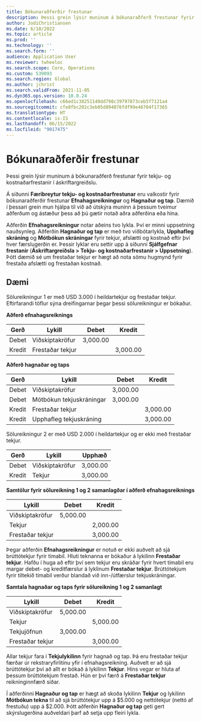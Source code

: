 ```yaml
---
title: Bókunaraðferðir frestunar
description: Þessi grein lýsir muninum á bókunaraðferð frestunar fyrir tekju- og kostnaðarfrestanir í áskriftargreiðslu.
author: JodiChristiansen
ms.date: 6/10/2022
ms.topic: article
ms.prod: ''
ms.technology: ''
ms.search.form: ''
audience: Application User
ms.reviewer: twheeloc
ms.search.scope: Core, Operations
ms.custom: 539093
ms.search.region: Global
ms.author: jchrist
ms.search.validFrom: 2021-11-05
ms.dyn365.ops.version: 10.0.24
ms.openlocfilehash: c66ed1c38251140dd798c39797873ceb5f7121a4
ms.sourcegitcommit: cfe8fbc202c3eb05d894076fdf99e46704f17365
ms.translationtype: HT
ms.contentlocale: is-IS
ms.lasthandoff: 06/15/2022
ms.locfileid: "9017475"
---
```

# <a name="deferral-posting-methods"></a>Bókunaraðferðir frestunar

Þessi grein lýsir muninum á bókunaraðferð frestunar fyrir tekju- og kostnaðarfrestanir í áskriftargreiðslu.

Á síðunni **Færibreytur tekju- og kostnaðarfrestunar** eru valkostir fyrir bókunaraðferðir frestunar **Efnahagsreikningur** og **Hagnaður og tap**. Dæmið í þessari grein mun hjálpa til við að útskýra muninn á þessum tveimur aðferðum og ástæður þess að þú gætir notað aðra aðferðina eða hina.

Aðferðin **Efnahagsreikningur** notar aðeins tvo lykla. Því er minni uppsetning nauðsynleg. Aðferðin **Hagnaður og tap** er með tvo viðbótarlykla, **Upphafleg skráning** og **Mótbókun skráningar** fyrir tekjur, afslætti og kostnað eftir því hver færslugerðin er. Þessir lyklar eru settir upp á síðunni **Sjálfgefnar frestanir** (**Áskriftargreiðsla \> Tekju- og kostnaðarfrestanir \> Uppsetning**). Þótt dæmið sé um frestaðar tekjur er hægt að nota sömu hugmynd fyrir frestaða afslætti og frestaðan kostnað.

## <a name="example"></a>Dæmi

Sölureikningur 1 er með USD 3.000 í heildartekjur og frestaðar tekjur. Eftirfarandi töflur sýna dreifingarnar þegar þessi sölureikningur er bókaður.

**Aðferð efnahagsreiknings**

| Gerð | Lykill | Debet | Kredit|
|---|---|---|---|
| Debet | Viðskiptakröfur | 3,000.00 | |
| Kredit | Frestaðar tekjur | | 3,000.00 |

**Aðferð hagnaðar og taps**

| Gerð | Lykill | Debet | Kredit |
|---|---|---|---|
| Debet | Viðskiptakröfur | 3,000.00 | |
| Debet | Mótbókun tekjuskráningar | 3,000.00 | |
| Kredit | Frestaðar tekjur | | 3,000.00 |
| Kredit | Upphafleg tekjuskráning | | 3,000.00 |

Sölureikningur 2 er með USD 2.000 í heildartekjur og er ekki með frestaðar tekjur.

| Gerð | Lykill | Upphæð |
|---|---|---|
| Debet | Viðskiptakröfur | 3,000.00 |
| Kredit | Tekjur | 3,000.00 |

**Samtölur fyrir sölureikning 1 og 2 samanlagðar í aðferð efnahagsreiknings**

| Lykill | Debet | Kredit |
|---|---|---|
| Viðskiptakröfur | 5,000.00 | |
| Tekjur | | 2,000.00 |
| Frestaðar tekjur | | 3,000.00 |

Þegar aðferðin **Efnahagsreikningur** er notuð er ekki auðvelt að sjá brúttótekjur fyrir tímabil. Hluti teknanna er bókaður á lykilinn **Frestaðar tekjur**. Hafðu í huga að eftir því sem tekjur eru skráðar fyrir hvert tímabil eru margar debet- og kreditfærslur á lyklinum **Frestaðar tekjur**. Brúttótekjum fyrir tiltekið tímabil verður blandað við inn-/útfærslur tekjuskráningar.

**Samtala hagnaðar og taps fyrir sölureikning 1 og 2 samanlagt**

| Lykill | Debet | Kredit |
|---|---|---|
| Viðskiptakröfur | 5,000.00 | |
| Tekjur | | 5,000.00 |
| Tekjujöfnun | 3,000.00 | |
| Frestaðar tekjur | | 3,000.00 |

Allar tekjur fara í **Tekjulykilinn** fyrir hagnað og tap. Þá eru frestaðar tekjur færðar úr rekstraryfirlitinu yfir í efnahagsreikning. Auðvelt er að sjá brúttótekjur því að allt er bókað á lykilinn **Tekjur**. Hins vegar er hluta af þessum brúttótekjum frestað. Hún er því færð á **Frestaðar tekjur** reikninginnfærð síðar.

Í aðferðinni **Hagnaður og tap** er hægt að skoða lykilinn **Tekjur** og lykilinn **Mótbókun tekna** til að sjá brúttótekjur upp á $5.000 og nettótekjur (nettó af frestuðu) upp á $2.000. Þótt aðferðin **Hagnaður og tap** geti gert skýrslugerðina auðveldari þarf að setja upp fleiri lykla.
